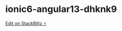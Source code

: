 # ionic6-angular13-dhknk9

[Edit on StackBlitz ⚡️](https://stackblitz.com/edit/ionic6-angular13-dhknk9)